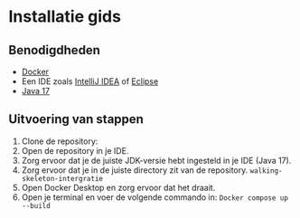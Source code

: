 # Installatie gids

## Benodigdheden

- [Docker](https://docs.docker.com/get-docker/)
- Een IDE zoals [IntelliJ IDEA](https://www.jetbrains.com/idea/download/) of [Eclipse](https://www.eclipse.org/downloads/)
- [Java 17](https://www.oracle.com/java/technologies/javase/jdk17-archive-downloads.html)

## Uitvoering van stappen
1. Clone de repository:
2. Open de repository in je IDE.
3. Zorg ervoor dat je de juiste JDK-versie hebt ingesteld in je IDE (Java 17).
4. Zorg ervoor dat je in de juiste directory zit van de repository. `walking-skeleton-intergratie`
5. Open Docker Desktop en zorg ervoor dat het draait.
6. Open je terminal en voer de volgende commando in: `Docker compose up --build`